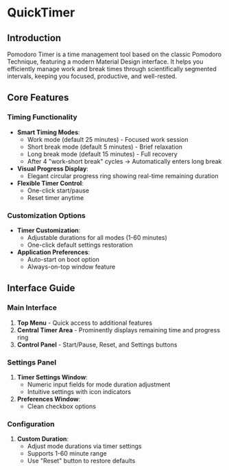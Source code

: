 

# QuickTimer 

## Introduction

Pomodoro Timer is a time management tool based on the classic Pomodoro Technique, featuring a modern Material Design interface. It helps you efficiently manage work and break times through scientifically segmented intervals, keeping you focused, productive, and well-rested.

## Core Features

### Timing Functionality

- **Smart Timing Modes**:
  - Work mode (default 25 minutes) - Focused work session
  - Short break mode (default 5 minutes) - Brief relaxation
  - Long break mode (default 15 minutes) - Full recovery
  - After 4 "work-short break" cycles → Automatically enters long break
- **Visual Progress Display**:
  - Elegant circular progress ring showing real-time remaining duration
- **Flexible Timer Control**:
  - One-click start/pause
  - Reset timer anytime

### Customization Options

- **Timer Customization**:
  - Adjustable durations for all modes (1-60 minutes)
  - One-click default settings restoration
- **Application Preferences**:
  - Auto-start on boot option
  - Always-on-top window feature

## Interface Guide

### Main Interface

1. **Top Menu** - Quick access to additional features
2. **Central Timer Area** - Prominently displays remaining time and progress ring
3. **Control Panel** - Start/Pause, Reset, and Settings buttons

### Settings Panel

1. **Timer Settings Window**:
   - Numeric input fields for mode duration adjustment
   - Intuitive settings with icon indicators
2. **Preferences Window**:
   - Clean checkbox options

### Configuration

1. **Custom Duration**:
   - Adjust mode durations via timer settings
   - Supports 1-60 minute range
   - Use "Reset" button to restore defaults
